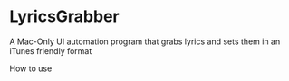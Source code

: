 # LyricsGrabber
A Mac-Only UI automation program that grabs lyrics and sets them in an iTunes friendly format

How to use
